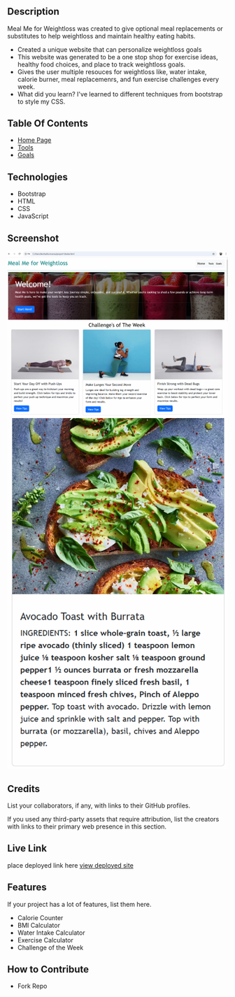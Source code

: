 # <Meal Me for Weightloss>

## Description
Meal Me for Weightloss was created to give optional meal replacements or substitutes to help weightloss and maintain healthy eating habits.

- Created a unique website that can personalize weightloss goals
- This website was generated to be a one stop shop for exercise ideas, healthy food choices, and place to track weightloss goals.
- Gives the user multiple resouces for weightloss like, water intake, calorie burner, meal replacemenrs, and fun exercise challenges every week.
- What did you learn? I've learned to different techniques from bootstrap to style my CSS.


## Table Of Contents

- [Home Page](#installation)
- [Tools](#usage)
- [Goals](#usage)

## Technologies
- Bootstrap
- HTML 
- CSS
- JavaScript

## Screenshot 
 ![alt text](assets/images/screenshot1.png)
![alt text](assets/images/screenshot2.png)
![alt text](assets/images/screenshot3.png)

## Credits

List your collaborators, if any, with links to their GitHub profiles.

If you used any third-party assets that require attribution, list the creators with links to their primary web presence in this section.


## Live Link
 place deployed link here
 [view deployed site](url)

## Features

If your project has a lot of features, list them here.
 - Calorie Counter
 - BMI Calculator
 - Water Intake Calculator
 - Exercise Calculator
 - Challenge of the Week


## How to Contribute
- Fork Repo
